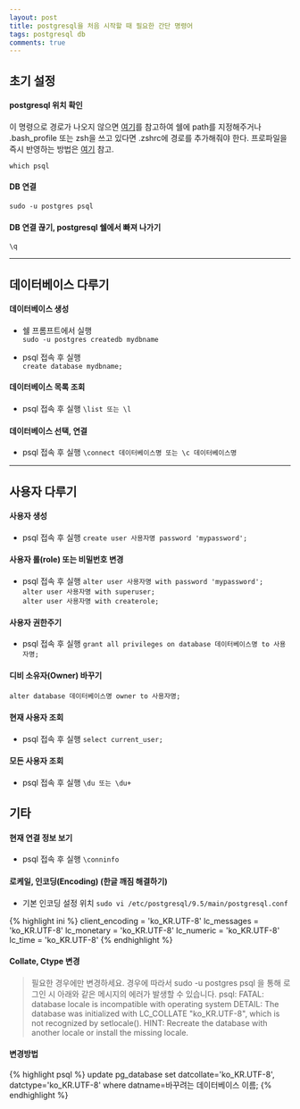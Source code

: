 ```yaml
---
layout: post
title: postgresql을 처음 시작할 때 필요한 간단 명령어
tags: postgresql db
comments: true
---
```


## 초기 설정

#### postgresql 위치 확인

이 명령으로 경로가 나오지 않으면 [여기](http://postgresapp.com/documentation/cli-tools.html)를 참고하여 쉘에 path를 지정해주거나 .bash_profile 또는 zsh을 쓰고 있다면 .zshrc에 경로를 추가해줘야 한다. 프로파일을 즉시 반영하는 방법은 [여기](https://jwkcp.github.io/2018/05/24/zsh-profile/) 참고.  

`which psql`  
  
#### DB 연결

`sudo -u postgres psql`  

#### DB 연결 끊기, postgresql 쉘에서 빠져 나가기

`\q`
  
---
  
## 데이터베이스 다루기

#### 데이터베이스 생성

- 쉘 프롬프트에서 실행  
`sudo -u postgres createdb mydbname`  

- psql 접속 후 실행  
`create database mydbname;`  

#### 데이터베이스 목록 조회

- psql 접속 후 실행
`\list 또는 \l`  
  
#### 데이터베이스 선택, 연결

- psql 접속 후 실행
`\connect 데이터베이스명 또는 \c 데이터베이스명`  
  
---
  
## 사용자 다루기

#### 사용자 생성

- psql 접속 후 실행
`create user 사용자명 password 'mypassword';`  

#### 사용자 롤(role) 또는 비밀번호 변경

- psql 접속 후 실행
`alter user 사용자명 with password 'mypassword';`  
`alter user 사용자명 with superuser;`  
`alter user 사용자명 with createrole;`  

#### 사용자 권한주기

- psql 접속 후 실행
`grant all privileges on database 데이터베이스명 to 사용자명;`  

#### 디비 소유자(Owner) 바꾸기
`alter database 데이터베이스명 owner to 사용자명;`  

#### 현재 사용자 조회

- psql 접속 후 실행
`select current_user;`  

#### 모든 사용자 조회

- psql 접속 후 실행
`\du 또는 \du+`  

## 기타

#### 현재 연결 정보 보기

- psql 접속 후 실행
`\conninfo`  
  
#### 로케일, 인코딩(Encoding) (한글 깨짐 해결하기)

- 기본 인코딩 설정 위치
`sudo vi /etc/postgresql/9.5/main/postgresql.conf`  

{% highlight ini %}
client_encoding = 'ko_KR.UTF-8'
lc_messages = 'ko_KR.UTF-8'
lc_monetary = 'ko_KR.UTF-8'
lc_numeric = 'ko_KR.UTF-8'
lc_time = 'ko_KR.UTF-8'
{% endhighlight %}
  
#### Collate, Ctype 변경

> 필요한 경우에만 변경하세요. 경우에 따라서 sudo -u postgres psql 을 통해 로그인 시 아래와 같은 메시지의 에러가 발생할 수 있습니다.
> psql: FATAL:  database locale is incompatible with operating system
DETAIL:  The database was initialized with LC_COLLATE "ko_KR.UTF-8",  which is not recognized by setlocale().
HINT:  Recreate the database with another locale or install the missing locale.

#### 변경방법

{% highlight psql %}
update pg_database
set datcollate='ko_KR.UTF-8', datctype='ko_KR.UTF-8'
where datname=바꾸려는 데이터베이스 이름;
{% endhighlight %}
